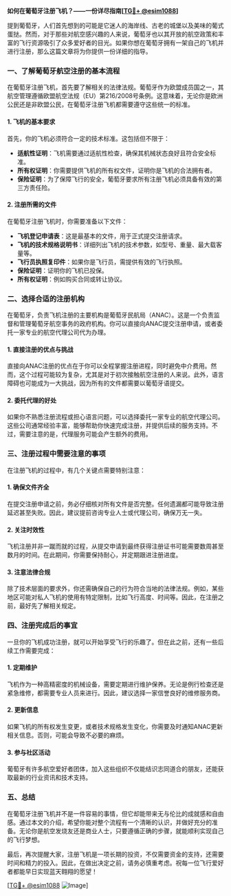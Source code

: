 **如何在葡萄牙注册飞机？——一份详尽指南[[TG💪+ @esim1088](https://t.me/s/esim1088)]**

提到葡萄牙，人们首先想到的可能是它迷人的海岸线、古老的城堡以及美味的葡式蛋挞。然而，对于那些对航空感兴趣的人来说，葡萄牙也以其开放的航空政策和丰富的飞行资源吸引了众多爱好者的目光。如果你想在葡萄牙拥有一架自己的飞机并进行注册，那么这篇文章将为你提供一份详细的指导。

### 一、了解葡萄牙航空注册的基本流程

在葡萄牙注册飞机，首先要了解相关的法律法规。葡萄牙作为欧盟成员国之一，其航空管理遵循欧盟航空法规（EU）第216/2008号条例。这意味着，无论你是欧洲公民还是非欧盟公民，在葡萄牙注册飞机都需要遵守这些统一的标准。

#### 1. 飞机的基本要求
首先，你的飞机必须符合一定的技术标准。这包括但不限于：
- **适航性证明**：飞机需要通过适航性检查，确保其机械状态良好且符合安全标准。
- **所有权证明**：你需要提供飞机的所有权文件，证明你是飞机的合法拥有者。
- **保险证明**：为了保障飞行的安全，葡萄牙要求所有注册飞机必须具备有效的第三方责任险。

#### 2. 注册所需的文件
在葡萄牙注册飞机时，你需要准备以下文件：
- **飞机登记申请表**：这是最基本的文件，用于正式提交注册请求。
- **飞机的技术规格说明书**：详细列出飞机的技术参数，如型号、重量、最大载客量等。
- **飞行员执照复印件**：如果你是飞行员，需提供有效的飞行执照。
- **保险证明**：证明你的飞机已投保。
- **所有权证明**：例如购买合同或转让协议。

### 二、选择合适的注册机构

在葡萄牙，负责飞机注册的主要机构是葡萄牙民航局（ANAC）。这是一个负责监督和管理葡萄牙航空事务的政府机构。你可以直接向ANAC提交注册申请，或者委托一家专业的航空代理公司代为办理。

#### 1. 直接注册的优点与挑战
直接向ANAC注册的优点在于你可以全程掌握注册进程，同时避免中介费用。然而，这个过程可能较为复杂，尤其是对于初次接触航空注册的人来说。此外，语言障碍也可能成为一大挑战，因为所有的文件都需要以葡萄牙语提交。

#### 2. 委托代理的好处
如果你不熟悉注册流程或担心语言问题，可以选择委托一家专业的航空代理公司。这些公司通常经验丰富，能够帮助你快速完成注册，并提供后续的服务支持。不过，需要注意的是，代理服务可能会产生额外的费用。

### 三、注册过程中需要注意的事项

在注册飞机的过程中，有几个关键点需要特别注意：

#### 1. 确保文件齐全
在提交注册申请之前，务必仔细核对所有文件是否完整。任何遗漏都可能导致注册延迟甚至失败。因此，建议提前咨询专业人士或代理公司，确保万无一失。

#### 2. 关注时效性
飞机注册并非一蹴而就的过程，从提交申请到最终获得注册证书可能需要数周甚至数月的时间。在此期间，你需要保持耐心，并定期跟进注册进度。

#### 3. 注意法律合规
除了技术层面的要求外，你还需确保自己的行为符合当地的法律法规。例如，某些地区可能对私人飞机的使用有特定限制，比如飞行高度、时间等。因此，在注册之前，最好先了解相关规定。

### 四、注册完成后的事宜

一旦你的飞机成功注册，就可以开始享受飞行的乐趣了。但在此之前，还有一些后续工作需要完成：

#### 1. 定期维护
飞机作为一种高精密度的机械设备，需要定期进行维护保养。无论是例行检查还是紧急维修，都需要专业人员来进行。因此，建议选择一家信誉良好的维修服务商。

#### 2. 更新信息
如果飞机的所有权发生变更，或者技术规格发生变化，你需要及时通知ANAC更新相关信息。否则，可能会导致不必要的麻烦。

#### 3. 参与社区活动
葡萄牙有许多航空爱好者团体，加入这些组织不仅能结识志同道合的朋友，还能获取最新的行业资讯和技术支持。

### 五、总结

在葡萄牙注册飞机并不是一件容易的事情，但它却能带来无与伦比的成就感和自由感。通过本文的介绍，希望你能对整个流程有一个清晰的认识，并做好充分的准备。无论你是航空发烧友还是商业人士，只要遵循正确的步骤，就能顺利实现自己的飞行梦想。

最后，再次提醒大家，注册飞机是一项长期的投资，不仅需要资金的支持，还需要时间和精力的投入。因此，在做出决定之前，请务必慎重考虑。祝每一位飞行爱好者都能早日实现蓝天翱翔的愿望！

[[TG💪+ @esim1088](https://t.me/s/esim1088) ![Image](https://i.postimg.cc/4NQfJmqS/Snipaste-2025-05-13-00-14-12.png)]